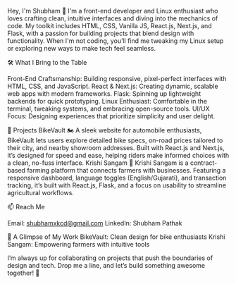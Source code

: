 
Hey, I'm Shubham 🚀
I'm a front-end developer and Linux enthusiast who loves crafting clean, intuitive interfaces and diving into the mechanics of code. My toolkit includes HTML, CSS, Vanilla JS, React.js, Next.js, and Flask, with a passion for building projects that blend design with functionality. When I'm not coding, you’ll find me tweaking my Linux setup or exploring new ways to make tech feel seamless.

🛠️ What I Bring to the Table

Front-End Craftsmanship: Building responsive, pixel-perfect interfaces with HTML, CSS, and JavaScript.
React & Next.js: Creating dynamic, scalable web apps with modern frameworks.
Flask: Spinning up lightweight backends for quick prototyping.
Linux Enthusiast: Comfortable in the terminal, tweaking systems, and embracing open-source tools.
UI/UX Focus: Designing experiences that prioritize simplicity and user delight.


🌟 Projects
BikeVault 🏍️
A sleek website for automobile enthusiasts, BikeVault lets users explore detailed bike specs, on-road prices tailored to their city, and nearby showroom addresses. Built with React.js and Next.js, it’s designed for speed and ease, helping riders make informed choices with a clean, no-fuss interface.
Krishi Sangam 🌾
Krishi Sangam is a contract-based farming platform that connects farmers with businesses. Featuring a responsive dashboard, language toggles (English/Gujarati), and transaction tracking, it’s built with React.js, Flask, and a focus on usability to streamline agricultural workflows.

📫 Reach Me

Email: shubhamxkcd@gmail.com
LinkedIn: Shubham Pathak


📸 A Glimpse of My Work
BikeVault: Clean design for bike enthusiasts
Krishi Sangam: Empowering farmers with intuitive tools

I’m always up for collaborating on projects that push the boundaries of design and tech. Drop me a line, and let’s build something awesome together! 🌱




<!---
shubham-pathak1/shubham-pathak1 is a ✨ special ✨ repository because its `README.md` (this file) appears on your GitHub profile.
You can click the Preview link to take a look at your changes.
--->
